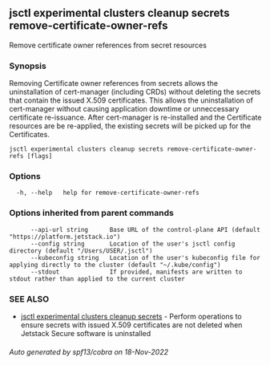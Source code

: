 ## jsctl experimental clusters cleanup secrets remove-certificate-owner-refs

Remove certificate owner references from secret resources

### Synopsis

Removing Certificate owner references from secrets allows the uninstallation of cert-manager (including CRDs) without deleting the secrets that contain the issued X.509 certificates. This allows the uninstallation of cert-manager without causing application downtime or unneccessary certificate re-issuance. After cert-manager is re-installed and the Certificate resources are be re-applied, the existing secrets will be picked up for the Certificates.

```
jsctl experimental clusters cleanup secrets remove-certificate-owner-refs [flags]
```

### Options

```
  -h, --help   help for remove-certificate-owner-refs
```

### Options inherited from parent commands

```
      --api-url string      Base URL of the control-plane API (default "https://platform.jetstack.io")
      --config string       Location of the user's jsctl config directory (default "/Users/USER/.jsctl")
      --kubeconfig string   Location of the user's kubeconfig file for applying directly to the cluster (default "~/.kube/config")
      --stdout              If provided, manifests are written to stdout rather than applied to the current cluster
```

### SEE ALSO

* [jsctl experimental clusters cleanup secrets](jsctl_experimental_clusters_cleanup_secrets.md)	 - Perform operations to ensure secrets with issued X.509 certificates are not deleted when Jetstack Secure software is uninstalled

###### Auto generated by spf13/cobra on 18-Nov-2022
